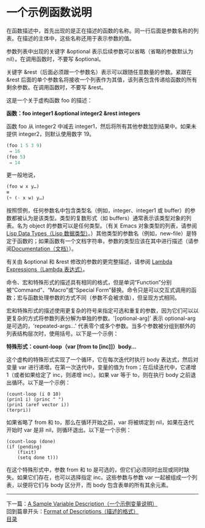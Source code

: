 # 一个示例函数说明
在函数描述中，首先出现的是正在描述的函数的名称。同一行后面是参数名称的列表。在描述的主体中，这些名称还用于表示参数的值。  

参数列表中出现的关键字 &optional 表示后续参数可以省略（省略的参数默认为 nil）。在调用函数时，不要写 &optional。  

关键字 &rest（后面必须跟一个参数名）表示可以跟随任意数量的参数。紧跟在 &rest 后面的单个参数名将接收一个列表作为其值，该列表包含传递给函数的所有剩余参数。在调用函数时，不要写 &rest。  

这是一个关于虚构函数 foo 的描述：  

**函数：foo integer1 &optional integer2 &rest integers**  

函数 foo 从 integer2 中减去 integer1，然后将所有其他参数加到结果中。如果未提供 integer2，则默认使用数字 19。  

```lisp
(foo 1 5 3 9)
 ⇒ 16
(foo 5)
 ⇒ 14  
```
更一般地说，  

```lisp
(foo w x y…)
≡
(+ (- x w) y…)  
```

按照惯例，任何参数名中包含类型名（例如，integer、integer1 或 buffer）的参数都被认为是该类型。类型的复数形式（如 buffers）通常表示该类型对象的列表。名为 object 的参数可以是任何类型。（有关 Emacs 对象类型的列表，请参阅 [Lisp Data Types（Lisp 数据类型）](https://github.com/tutict/emacs-lisp-reference-manual-zh_cn/blob/main/%E7%BF%BB%E8%AF%91/%E7%AC%AC%E4%BA%8C%E7%AB%A0Lisp_Data_Types/Lisp_Data_Types%EF%BC%88Lisp%20%E6%95%B0%E6%8D%AE%E7%B1%BB%E5%9E%8B%EF%BC%89.md)。）其他类型的参数名（例如，new-file）是特定于函数的；如果函数有一个文档字符串，参数的类型应该在其中进行描述（请参阅[Documentation（文档）]()）。  

有关由 &optional 和 &rest 修改的参数的更完整描述，请参阅 [Lambda Expressions（Lambda 表达式）]()。  

命令、宏和特殊形式的描述具有相同的格式，但是单词“Function”分别被“Command”、“Macro”或“Special Form”替换。命令只是可以交互式调用的函数；宏与函数处理参数的方式不同（参数不会被求值），但呈现方式相同。  

宏和特殊形式的描述使用更复杂的符号来指定可选和重复的参数，因为它们可以以更复杂的方式将参数列表分解为单独的参数。'[optional-arg]' 表示 optional-arg 是可选的，'repeated-args…' 代表零个或多个参数。当多个参数被分组到额外的列表结构层次时，使用括号。以下是一个示例：  

**特殊形式：count-loop（var [from to [inc]]）body…**  

这个虚构的特殊形式实现了一个循环，它在每次迭代时执行 body 表达式，然后对变量 var 进行递增。在第一次迭代中，变量的值为 from；在后续迭代中，它递增 1（或者如果给定了 inc，则递增 inc）。如果 var 等于 to，则在执行 body 之前退出循环。以下是一个示例：  

	(count-loop (i 0 10)
	(prin1 i) (princ " ")
	(prin1 (aref vector i))
	(terpri))

如果省略了 from 和 to，那么在循环开始之前，var 将被绑定到 nil，如果在迭代开始时 var 是非 nil，则循环退出。以下是一个示例：  

	(count-loop (done)
	(if (pending)
		(fixit)
		(setq done t)))

在这个特殊形式中，参数 from 和 to 是可选的，但它们必须同时出现或同时缺失。如果它们存在，也可以选择指定 inc。这些参数与参数 var 一起被组成一个列表，以便将它们与 body 区分开，而 body 包含表单的所有其余元素。
****************************************************************
下一篇：[A Sample Variable Description（一个示例变量说明）](./1.3.7.2-A_Sample_Variable_Description（一个示例变量说明）.md)  
回到篇章开头：[Format of Descriptions（描述的格式）](./1.3.7-Format_of_Descriptions（描述的格式）.md)  
[目录](../目录.md)

